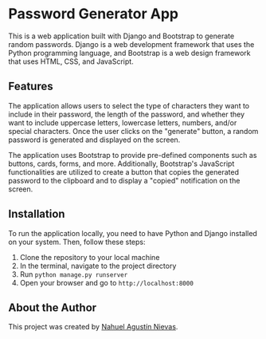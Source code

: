 <div class="markdown prose w-full break-words dark:prose-invert light"><h1>Password Generator App</h1><p>This is a web application built with Django and Bootstrap to generate random passwords. Django is a web development framework that uses the Python programming language, and Bootstrap is a web design framework that uses HTML, CSS, and JavaScript.</p><h2>Features</h2><p>The application allows users to select the type of characters they want to include in their password, the length of the password, and whether they want to include uppercase letters, lowercase letters, numbers, and/or special characters. Once the user clicks on the "generate" button, a random password is generated and displayed on the screen.</p><p>The application uses Bootstrap to provide pre-defined components such as buttons, cards, forms, and more. Additionally, Bootstrap's JavaScript functionalities are utilized to create a button that copies the generated password to the clipboard and to display a "copied" notification on the screen.</p><h2>Installation</h2><p>To run the application locally, you need to have Python and Django installed on your system. Then, follow these steps:</p><ol><li>Clone the repository to your local machine</li><li>In the terminal, navigate to the project directory</li><li>Run <code>python manage.py runserver</code></li><li>Open your browser and go to <code>http://localhost:8000</code></li></ol><h2>About the Author</h2><p>This project was created by <a href="https://nahuel-agustin-nievas.github.io/Portfolio/" target="_new">Nahuel Agustín Nievas</a>.</p></div>